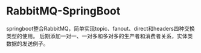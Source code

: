 # RabbitMQ-SpringBoot
springboot整合RabbitMQ，简单实现topic、fanout、direct和headers四种交换类型的使用。
后期添加一对一、一对多和多对多的生产者和消费者关系，实体类数据的发送例子。
